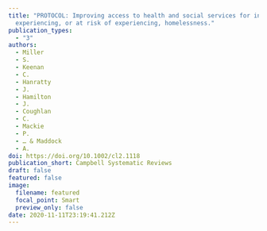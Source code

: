 ```yaml
---
title: "PROTOCOL: Improving access to health and social services for individuals
  experiencing, or at risk of experiencing, homelessness."
publication_types:
  - "3"
authors:
  - Miller
  - S.
  - Keenan
  - C.
  - Hanratty
  - J.
  - Hamilton
  - J.
  - Coughlan
  - C.
  - Mackie
  - P.
  - … & Maddock
  - A.
doi: https://doi.org/10.1002/cl2.1118
publication_short: Campbell Systematic Reviews
draft: false
featured: false
image:
  filename: featured
  focal_point: Smart
  preview_only: false
date: 2020-11-11T23:19:41.212Z
---
```

